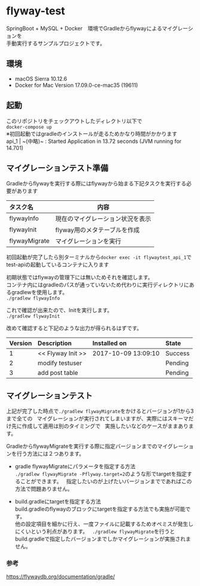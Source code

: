 # flyway-test

SpringBoot + MySQL + Docker　環境でGradleからflywayによるマイグレーションを  
手動実行するサンプルプロジェクトです。    

## 環境

+ macOS Sierra 10.12.6  
+ Docker for Mac Version 17.09.0-ce-mac35 (19611)  

## 起動  
このリポジトリをチェックアウトしたディレクトリ以下で  
`docker-compose up`  
※初回起動ではgradleのインストールが走るためかなり時間がかかります  
api_1 | ~(中略)~ : Started Application in 13.72 seconds (JVM running for 14.701)  

## マイグレーションテスト準備  
Gradleからflywayを実行する際にはflywayから始まる下記タスクを実行する必要があります  

| タスク名 | 内容 |
|:---|----|
| flywayInfo | 現在のマイグレーション状況を表示 |
| flywayInit | flyway用のメタテーブルを作成 |
| flywayMigrate | マイグレーションを実行 |

初回起動が完了したら別ターミナルから`docker exec -it flywaytest_api_1`で  
test-apiの起動しているコンテナに入ります  

初期状態ではflywayの管理下には無いためそれを確認します。  
コンテナ内にはgradleのパスが通っていないため代わりに実行ディレクトリにあるgradlewを使用します。  
`./gradlew flywayInfo`  

これで確認が出来たので、Initを実行します。  
`./gradlew flywayInit`  

改めて確認すると下記のような出力が得られるはずです。  

| Version        | Description                | Installed on        | State   |
|:---------------|:---------------------------|:--------------------|:--------|
| 1              | << Flyway Init >>          | 2017-10-09 13:09:10 | Success |
| 2              | modify testuser            |                     | Pending |
| 3              | add post table             |                     | Pending |

## マイグレーションテスト  
上記が完了した時点で`./gradlew flywayMigrate`をかけるとバージョンが1から3まで全ての  
マイグレーションが実行されてしまいますが、実際にはスキーマだけ先に作成して適用は別のタイミングで  
実施したいなどのケースがままあります。  

GradleからflywayMigrateを実行する際に指定バージョンまでのマイグレーションを行う方法には２つあります。  

+ gradle flywayMigrateにパラメータを指定する方法  
`./gradlew flywayMigrate -Pflyway.target=2`のような形でtargetを指定することができます。  
指定したいのが上げたいバージョンまでであればこの方法で問題ありません。  

+ build.gradleにtargetを指定する方法  
build.gradleのflywayのブロックにtargetを指定する方法でも実施が可能です。  
他の設定項目を細かに行え、一度ファイルに記載するためオペミスが発生しにくいという利点があります。  
`./gradlew flywayMigrate`を行うとbuild.gradleで指定したバージョンまでしかマイグレーションが実施されません。  

### 参考
https://flywaydb.org/documentation/gradle/



